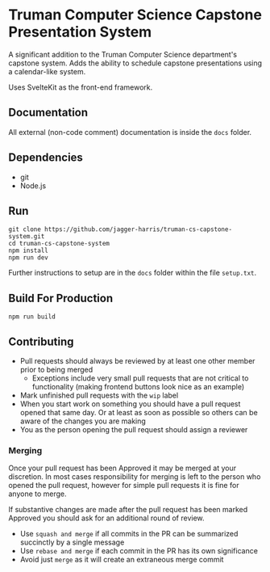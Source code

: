 # Truman Computer Science Capstone Presentation System
A significant addition to the Truman Computer Science department's capstone system. Adds the ability to schedule capstone presentations using a calendar-like system.

Uses SvelteKit as the front-end framework.

## Documentation
All external (non-code comment) documentation is inside the `docs` folder.

## Dependencies
* git
* Node.js

## Run
```shell
git clone https://github.com/jagger-harris/truman-cs-capstone-system.git
cd truman-cs-capstone-system
npm install
npm run dev
```

Further instructions to setup are in the `docs` folder within the file `setup.txt`.

## Build For Production
```shell
npm run build
```

## Contributing
- Pull requests should always be reviewed by at least one other member prior to being merged
  - Exceptions include very small pull requests that are not critical to functionality (making frontend buttons look nice as an example)
- Mark unfinished pull requests with the `wip` label
- When you start work on something you should have a pull request opened that same day. Or at least as soon as possible so others can be aware of the changes you are making
- You as the person opening the pull request should assign a reviewer

### Merging
Once your pull request has been Approved it may be merged at your discretion. In most cases responsibility for merging is left to the person who opened the pull request, however for simple pull requests it is fine for anyone to merge.

If substantive changes are made after the pull request has been marked Approved you should ask for an additional round of review.

- Use `squash and merge` if all commits in the PR can be summarized succinctly by a single message
- Use `rebase and merge` if each commit in the PR has its own significance
- Avoid just `merge` as it will create an extraneous merge commit
